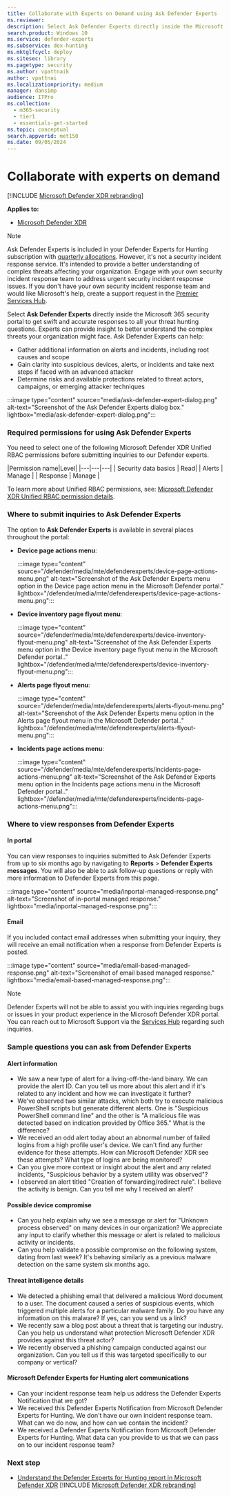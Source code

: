 ```yaml
---
title: Collaborate with Experts on Demand using Ask Defender Experts
ms.reviewer:
description: Select Ask Defender Experts directly inside the Microsoft Defender security portal to get swift and accurate responses to all your threat hunting questions.
search.product: Windows 10
ms.service: defender-experts
ms.subservice: dex-hunting
ms.mktglfcycl: deploy
ms.sitesec: library
ms.pagetype: security
ms.author: vpattnaik
author: vpattnai
ms.localizationpriority: medium
manager: dansimp
audience: ITPro
ms.collection:
  - m365-security
  - tier1
  - essentials-get-started
ms.topic: conceptual
search.appverid: met150
ms.date: 09/05/2024
---
```


# Collaborate with experts on demand

[!INCLUDE [Microsoft Defender XDR rebranding](../includes/microsoft-defender.md)]

**Applies to:**

- [Microsoft Defender XDR](microsoft-365-defender.md)

> [!NOTE]
> Ask Defender Experts is included in your Defender Experts for Hunting subscription with [quarterly allocations](before-you-begin-defender-experts.md#eligibility-and-licensing). However, it's not a security incident response service. It's intended to provide a better understanding of complex threats affecting your organization. Engage with your own security incident response team to address urgent security incident response issues. If you don't have your own security incident response team and would like Microsoft's help, create a support request in the [Premier Services Hub](/services-hub/).

Select **Ask Defender Experts** directly inside the Microsoft 365 security portal to get swift and accurate responses to all your threat hunting questions. Experts can provide insight to better understand the complex threats your organization might face. Ask Defender Experts can help:

- Gather additional information on alerts and incidents, including root causes and scope
- Gain clarity into suspicious devices, alerts, or incidents and take next steps if faced with an advanced attacker
- Determine risks and available protections related to threat actors, campaigns, or emerging attacker techniques

 :::image type="content" source="media/ask-defender-expert-dialog.png" alt-text="Screenshot of the Ask Defender Experts dialog box." lightbox="media/ask-defender-expert-dialog.png":::

### Required permissions for using Ask Defender Experts

You need to select one of the following Microsoft Defender XDR Unified RBAC permissions before submitting inquiries to our Defender experts.

|Permission name|Level|
|---|---|---|
| Security data basics | Read|
| Alerts | Manage |
| Response | Manage |

To learn more about Unified RBAC permissions, see: [Microsoft Defender XDR Unified RBAC permission details](custom-permissions-details.md#microsoft-defender-xdr-unified-rbac-permission-details).

### Where to submit inquiries to Ask Defender Experts

The option to **Ask Defender Experts** is available in several places throughout the portal:

- **Device page actions menu**:

  :::image type="content" source="/defender/media/mte/defenderexperts/device-page-actions-menu.png" alt-text="Screenshot of the Ask Defender Experts menu option in the Device page action menu in the Microsoft Defender portal." lightbox="/defender/media/mte/defenderexperts/device-page-actions-menu.png":::

- **Device inventory page flyout menu**:

  :::image type="content" source="/defender/media/mte/defenderexperts/device-inventory-flyout-menu.png" alt-text="Screenshot of the Ask Defender Experts menu option in the Device inventory page flyout menu in the Microsoft Defender portal.." lightbox="/defender/media/mte/defenderexperts/device-inventory-flyout-menu.png":::

- **Alerts page flyout menu**:

  :::image type="content" source="/defender/media/mte/defenderexperts/alerts-flyout-menu.png" alt-text="Screenshot of the Ask Defender Experts menu option in the Alerts page flyout menu in the Microsoft Defender portal.." lightbox="/defender/media/mte/defenderexperts/alerts-flyout-menu.png":::

- **Incidents page actions menu**:

  :::image type="content" source="/defender/media/mte/defenderexperts/incidents-page-actions-menu.png" alt-text="Screenshot of the Ask Defender Experts menu option in the Incidents page actions menu in the Microsoft Defender portal.." lightbox="/defender/media/mte/defenderexperts/incidents-page-actions-menu.png":::

### Where to view responses from Defender Experts

#### In portal

You can view responses to inquiries submitted to Ask Defender Experts from up to six months ago by navigating to **Reports** > **Defender Experts messages**. You will also be able to ask follow-up questions or reply with more information to Defender Experts from this page.

:::image type="content" source="media/inportal-managed-response.png" alt-text="Screenshot of in-portal managed response." lightbox="media/inportal-managed-response.png":::

#### Email

If you included contact email addresses when submitting your inquiry, they will receive an email notification when a response from Defender Experts is posted.

:::image type="content" source="media/email-based-managed-response.png" alt-text="Screenshot of email based managed response." lightbox="media/email-based-managed-response.png":::

> [!NOTE]
> Defender Experts will not be able to assist you with inquiries regarding bugs or issues in your product experience in the Microsoft Defender XDR portal. You can reach out to Microsoft Support via the [Services Hub](https://serviceshub.microsoft.com/home) regarding such inquiries.

### Sample questions you can ask from Defender Experts

#### Alert information

- We saw a new type of alert for a living-off-the-land binary. We can provide the alert ID. Can you tell us more about this alert and if it's related to any incident and how we can investigate it further?
- We've observed two similar attacks, which both try to execute malicious PowerShell scripts but generate different alerts. One is "Suspicious PowerShell command line" and the other is "A malicious file was detected based on indication provided by Office 365." What is the difference?
- We received an odd alert today about an abnormal number of failed logins from a high profile user's device. We can't find any further evidence for these attempts. How can Microsoft Defender XDR see these attempts? What type of logins are being monitored?
- Can you give more context or insight about the alert and any related incidents, "Suspicious behavior by a system utility was observed"?
- I observed an alert titled "Creation of forwarding/redirect rule". I believe the activity is benign. Can you tell me why I received an alert?

#### Possible device compromise

- Can you help explain why we see a message or alert for "Unknown process observed" on many devices in our organization? We appreciate any input to clarify whether this message or alert is related to malicious activity or incidents.
- Can you help validate a possible compromise on the following system, dating from last week? It's behaving similarly as a previous malware detection on the same system six months ago.

#### Threat intelligence details

- We detected a phishing email that delivered a malicious Word document to a user. The document caused a series of suspicious events, which triggered multiple alerts for a particular malware family. Do you have any information on this malware? If yes, can you send us a link?
- We recently saw a blog post about a threat that is targeting our industry. Can you help us understand what protection Microsoft Defender XDR provides against this threat actor?
- We recently observed a phishing campaign conducted against our organization. Can you tell us if this was targeted specifically to our company or vertical?

#### Microsoft Defender Experts for Hunting alert communications

- Can your incident response team help us address the Defender Experts Notification that we got?
- We received this Defender Experts Notification from Microsoft Defender Experts for Hunting. We don't have our own incident response team. What can we do now, and how can we contain the incident?
- We received a Defender Experts Notification from Microsoft Defender Experts for Hunting. What data can you provide to us that we can pass on to our incident response team?

### Next step

- [Understand the Defender Experts for Hunting report in Microsoft Defender XDR](defender-experts-report.md)
[!INCLUDE [Microsoft Defender XDR rebranding](../includes/defender-m3d-techcommunity.md)]
